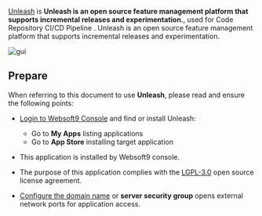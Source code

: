 [Unleash](https://getunleash.io) is **Unleash is an open source feature management platform that supports incremental releases and experimentation.**, used for Code Repository CI/CD Pipeline . Unleash is an open source feature management platform that supports incremental releases and experimentation.


![gui](https://libs.websoft9.com/Websoft9/DocsPicture/zh/unleash/unleash-gui-websoft9.png)


## Prepare

When referring to this document to use **Unleash**, please read and ensure the following points:

- [Login to Websoft9 Console](./login-console) and find or install Unleash:
  - Go to **My Apps** listing applications 
  - Go to **App Store** installing target application

- This application is installed by Websoft9 console.


- The purpose of this application complies with the [LGPL-3.0](https://opensource.org/licenses/LGPL-3.0) open source license agreement.


- [Configure the domain name](./domain-set) or **server security group** opens external network ports for application access.